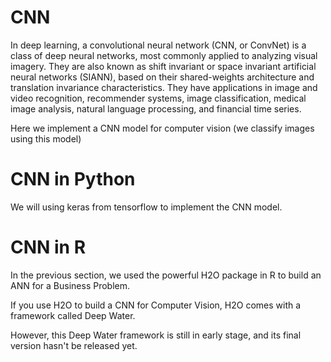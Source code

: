 # CNN
In deep learning, a convolutional neural network (CNN, or ConvNet) is a class of deep neural networks,
most commonly applied to analyzing visual imagery. They are also known as shift invariant or space invariant artificial 
neural networks (SIANN), based on their shared-weights architecture and translation invariance characteristics.
They have applications in image and video recognition,
recommender systems, image classification, medical image analysis, natural language processing, and financial time series.

Here we implement a CNN model for computer vision (we classify images using this model)

# CNN in Python
We will using keras from tensorflow to implement the CNN model.

# CNN in R
In the previous section, we used the powerful H2O package in R to build an ANN for a Business Problem.

If you use H2O to build a CNN for Computer Vision, H2O comes with a framework called Deep Water.

However, this Deep Water framework is still in early stage, and its final version hasn't be released yet.
